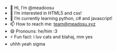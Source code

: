 - 👋 Hi, I’m @meadoosu
- 👀 I’m interested in HTML5 and css! 
- 🌱 I’m currently learning python, c# and javascript!
- 📫 How to reach me: team@meadosu.xyz 
- 😄 Pronouns: he/him :3
- ⚡ Fun fact: i luv cats and blahaj, mm yes
- uhhh yeah sigma
  

